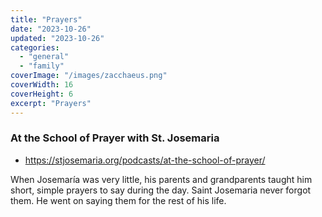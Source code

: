```yaml
---
title: "Prayers"
date: "2023-10-26"
updated: "2023-10-26"
categories:
  - "general"
  - "family"
coverImage: "/images/zacchaeus.png"
coverWidth: 16
coverHeight: 6
excerpt: "Prayers"
---
```

### At the School of Prayer with St. Josemaria
* https://stjosemaria.org/podcasts/at-the-school-of-prayer/

When Josemaría was very little, his parents and grandparents taught him short, simple prayers to say during the day.  Saint Josemaria never forgot them. He went on saying them for the rest of his life.
